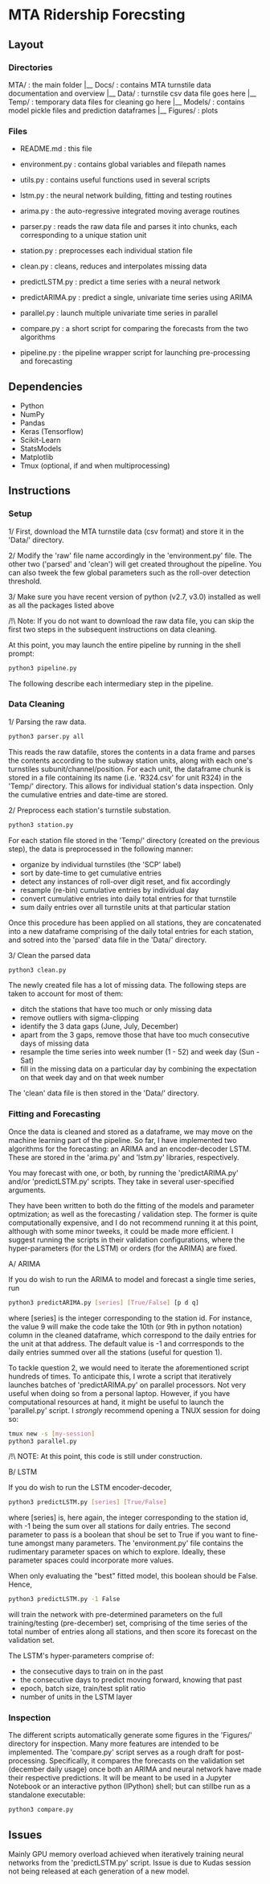 # MTA Ridership Forecsting



## Layout

### Directories

MTA/           : the main folder
 |__ Docs/     : contains MTA turnstile data documentation and overview
 |__ Data/     : turnstile csv data file goes here
 |__ Temp/     : temporary data files for cleaning go here
 |__ Models/   : contains model pickle files and prediction dataframes
 |__ Figures/  : plots

### Files

* README.md       : this file
* environment.py  : contains global variables and filepath names
* utils.py        : contains useful functions used in several scripts
* lstm.py         : the neural network building, fitting and testing routines
* arima.py	  : the auto-regressive integrated moving average routines

* parser.py       : reads the raw data file and parses it into chunks, each corresponding to a unique station unit
* station.py      : preprocesses each individual station file
* clean.py        : cleans, reduces and interpolates missing data

* predictLSTM.py  : predict a time series with a neural network
* predictARIMA.py : predict a single, univariate time series using ARIMA
* parallel.py     : launch multiple univariate time series in parallel

* compare.py      : a short script for comparing the forecasts from the two algorithms
* pipeline.py     : the pipeline wrapper script for launching pre-processing and forecasting



## Dependencies

* Python
* NumPy
* Pandas
* Keras (Tensorflow)
* Scikit-Learn
* StatsModels
* Matplotlib
* Tmux (optional, if and when multiprocessing)


## Instructions


### Setup

1/ First, download the MTA turnstile data (csv format) and store it in the 'Data/' directory.

2/ Modify the 'raw' file name accordingly in the 'environment.py' file. The other two ('parsed' and 'clean') will get created throughout the pipeline. You can also tweek the few global parameters such as the roll-over detection threshold. 

3/ Make sure you have recent version of python (v2.7, v3.0) installed as well as all the packages listed above

/!\ Note: If you do not want to download the raw data file, you can skip the first two steps in the subsequent instructions on data cleaning. 

At this point, you may launch the entire pipeline by running in the shell prompt:

```bash
python3 pipeline.py
```

The following describe each intermediary step in the pipeline.




### Data Cleaning

1/ Parsing the raw data.

```bash
python3 parser.py all
```

This reads the raw datafile, stores the contents in a data frame and parses the contents according to the subway station units, along with each one's turnstiles subunit/channel/position. For each unit, the dataframe chunk is stored in a file containing its name (i.e. 'R324.csv' for unit R324) in the 'Temp/' directory. This allows for individual station's data inspection. Only the cumulative entries and date-time are stored. 


2/ Preprocess each station's turnstile substation.

```bash
python3 station.py
```
For each station file stored in the 'Temp/' directory (created on the previous step), the data is preprocessed in the following manner:

* organize by individual turnstiles (the 'SCP' label)
* sort by date-time to get cumulative entries
* detect any instances of roll-over digit reset, and fix accordingly
* resample (re-bin) cumulative entries by individual day
* convert cumulative entries into daily total entries for that turnstile
* sum daily entries over all turnstile units at that particular station

Once this procedure has been applied on all stations, they are concatenated into a new dataframe comprising of the daily total entries for each station, and sotred into the 'parsed' data file in the 'Data/' directory.

3/ Clean the parsed data

```bash
python3 clean.py
```

The newly created file has a lot of missing data. The following steps are taken to account for most of them:

* ditch the stations that have too much or only missing data
* remove outliers with sigma-clipping
* identify the 3 data gaps (June, July, December)
* apart from the 3 gaps, remove those that have too much consecutive days of missing data
* resample the time series into week number (1 - 52) and week day (Sun - Sat)
* fill in the missing data on a particular day by combining the expectation on that week day and on that week number

The 'clean' data file is then stored in the 'Data/' directory. 



### Fitting and Forecasting

Once the data is cleaned and stored as a dataframe, we may move on the machine learning part of the pipeline.
So far, I have implemented two algorithms for the forecasting: an ARIMA and an encoder-decoder LSTM. These are stored in the 'arima.py' and 'lstm.py' libraries, respectively. 

You may forecast with one, or both, by running the 'predictARIMA.py' and/or 'predictLSTM.py' scripts.
They take in several user-specified arguments.

They have been written to both do the fitting of the models and parameter optmization; as well as the forecasting / validation step.
The former is quite computationally expensive, and I do not recommend running it at this point, although with some minor tweeks, it could be made more efficient.
I suggest running the scripts in their validation configurations, where the hyper-parameters (for the LSTM) or orders (for the ARIMA) are fixed.



A/ ARIMA

If you do wish to run the ARIMA to model and forecast a single time series, run

```bash
python3 predictARIMA.py [series] [True/False] [p d q]
```

where [series] is the integer corresponding to the station id. For instance, the value 9 will make the code take the 10th (or 9th in python notation) column in the cleaned dataframe, which correspond to the daily entries for the unit at that address.
The default value is -1 and corrresponds to the daily entries summed over all the stations (useful for question 1). 


To tackle question 2, we would need to iterate the aforementioned script hundreds of times. To anticipate this, I wrote a script that iteratively launches batches of 'predictARIMA.py' on parallel processors. Not very useful when doing so from a personal laptop. However, if you have computational resources at hand, it might be useful to launch the 'parallel.py' script. I *strongly* recommend opening a TNUX session for doing so:

```bash
tmux new -s [my-session]
python3 parallel.py
```

/!\ NOTE:
At this point, this code is still under  construction.


B/ LSTM

If you do wish to run the LSTM encoder-decoder, 

```bash
python3 predictLSTM.py [series] [True/False]
```

where [series] is, here again, the integer corresponding to the station id, with -1 being the sum over all stations for daily entries. The second parameter to pass is a boolean that shoul be set to True if you want to fine-tune amongst many parameters. The 'environment.py' file contains the rudimentary parameter spaces on which to explore. Ideally, these parameter spaces could incorporate more values.

When only evaluating the "best" fitted model, this boolean should be False. Hence,

```bash
python3 predictLSTM.py -1 False
```

will train the network with pre-determined parameters on the full training/testing (pre-december) set, comprising of the time series of the total number of entries along all stations, and then score its forecast on the validation set.

The LSTM's hyper-parameters comprise of:

* the consecutive days to train on in the past
* the consecutive days to predict moving forward, knowing that past
* epoch, batch size, train/test split ratio
* number of units in the LSTM layer




### Inspection

The different scripts automatically generate some figures in the 'Figures/' directory for inspection. Many more features are intended to be implemented.
The 'compare.py' script serves as a rough draft for post-processing. Specifically, it compares the forecasts on the validation set (december daily usage) once both an ARIMA and neural network have made their respective predictions. It will be meant to be used in a Jupyter Notebook or an interactive python (IPython) shell; but can stillbe run as a standalone executable:


```bash
python3 compare.py
```



## Issues


Mainly GPU memory overload achieved when iteratively training neural networks from the 'predictLSTM.py' script. Issue is due to Kudas session not being released at each generation of a new model.




